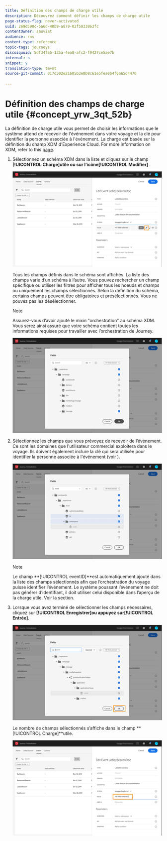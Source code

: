 ```yaml
---
title: Définition des champs de charge utile
description: Découvrez comment définir les champs de charge utile
page-status-flag: never-activated
uuid: 269d590c-5a6d-40b9-a879-02f5033863fc
contentOwner: sauviat
audience: rns
content-type: reference
topic-tags: journeys
discoiquuid: 5df34f55-135a-4ea8-afc2-f9427ce5ae7b
internal: n
snippet: y
translation-type: tm+mt
source-git-commit: 017d502e21605b3e0b8c61e5fea0b4f6a65d4470

---
```



# Définition des champs de charge utile {#concept_yrw_3qt_52b}

La définition de charge utile vous permet de choisir les informations que le système attend de recevoir de l&#39;événement dans votre voyage et la clé pour identifier la personne associée à l&#39;événement. La charge est basée sur la définition du champ XDM d’Experience Cloud. For more information on XDM, refer to this [page](https://www.adobe.io/apis/cloudplatform/dataservices/xdm.html).

1. Sélectionnez un schéma XDM dans la liste et cliquez sur le champ **[!UICONTROL Charge]**utile ou sur l’icône**[!UICONTROL  Modifier]** .

   ![](../assets/journey8.png)

   Tous les champs définis dans le schéma sont affichés. La liste des champs varie d’un schéma à l’autre. Vous pouvez rechercher un champ spécifique ou utiliser les filtres pour afficher tous les noeuds et champs ou uniquement les champs sélectionnés. Selon la définition du schéma, certains champs peuvent être obligatoires et présélectionnés. Vous ne pouvez pas les désélectionner.

   >[!NOTE]
   >
   >Assurez-vous d’avoir ajouté le mixin &quot;orchestration&quot; au schéma XDM. Vous serez ainsi assuré que votre schéma contient toutes les informations requises pour travailler avec l’orchestration de Journey.

   ![](../assets/journey9.png)

1. Sélectionnez les champs que vous prévoyez de recevoir de l’événement. Ce sont les domaines que l&#39;utilisateur commercial exploitera dans le voyage. Ils doivent également inclure la clé qui sera utilisée pour identifier la personne associée à l&#39;événement (voir [](../event/defining-the-event-key.md)).

   ![](../assets/journey10.png)

   >[!NOTE]
   >
   >Le champ **[!UICONTROL eventID]**est automatiquement ajouté dans la liste des champs sélectionnés afin que l’orchestration du voyage puisse identifier l’événement. Le système poussant l’événement ne doit pas générer d’identifiant, il doit utiliser celui disponible dans l’aperçu de la charge utile. Voir la section[](../event/previewing-the-payload.md).

1. Lorsque vous avez terminé de sélectionner les champs nécessaires, cliquez sur **[!UICONTROL Enregistrer]**ou appuyez sur**[!UICONTROL  Entrée]**.

   ![](../assets/journey11.png)

   Le nombre de champs sélectionnés s’affiche dans le champ **[!UICONTROL Charge]**utile.

   ![](../assets/journey12.png)
